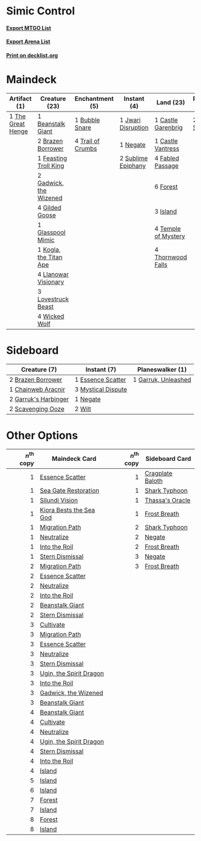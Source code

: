 # Simic Control

#### [Export MTGO List](../collection/Simic%20Control/Simic%20Control.txt)
#### [Export Arena List](../collection/Simic%20Control/Simic%20Control_arena.txt)
#### [Print on decklist.org](http://decklist.org/?deckmain=1%09Beanstalk%20Giant%0A2%09Brazen%20Borrower%0A1%09Bubble%20Snare%0A1%09Castle%20Garenbrig%0A1%09Castle%20Vantress%0A2%09Cultivate%0A4%09Fabled%20Passage%0A1%09Feasting%20Troll%20King%0A6%09Forest%0A2%09Gadwick,%20the%20Wizened%0A4%09Gilded%20Goose%0A1%09Glasspool%20Mimic%0A3%09Island%0A1%09Jwari%20Disruption%0A1%09Kogla,%20the%20Titan%20Ape%0A4%09Llanowar%20Visionary%0A3%09Lovestruck%20Beast%0A1%09Negate%0A2%09Sublime%20Epiphany%0A4%09Temple%20of%20Mystery%0A1%09The%20Great%20Henge%0A4%09Thornwood%20Falls%0A4%09Trail%20of%20Crumbs%0A2%09Ugin,%20the%20Spirit%20Dragon%0A4%09Wicked%20Wolf&deckside=2%09Brazen%20Borrower%0A1%09Chainweb%20Aracnir%0A1%09Essence%20Scatter%0A2%09Garruk's%20Harbinger%0A1%09Garruk,%20Unleashed%0A3%09Mystical%20Dispute%0A1%09Negate%0A2%09Scavenging%20Ooze%0A2%09Wilt)
# Maindeck

|                                        Artifact (1)                                        |                                          Creature (23)                                          |                                      Enchantment (5)                                       |                                         Instant (4)                                         |                                          Land (23)                                           |                                          Planeswalker (2)                                          |                                     Sorcery (2)                                      |
|--------------------------------------------------------------------------------------------|-------------------------------------------------------------------------------------------------|--------------------------------------------------------------------------------------------|---------------------------------------------------------------------------------------------|----------------------------------------------------------------------------------------------|----------------------------------------------------------------------------------------------------|--------------------------------------------------------------------------------------|
|1 [The Great Henge](http://gatherer.wizards.com/Pages/Card/Details.aspx?multiverseid=473123)|1 [Beanstalk Giant](http://gatherer.wizards.com/Pages/Card/Details.aspx?multiverseid=473111)     |1 [Bubble Snare](http://gatherer.wizards.com/Pages/Card/Details.aspx?multiverseid=491675)   |1 [Jwari Disruption](http://gatherer.wizards.com/Pages/Card/Details.aspx?multiverseid=491693)|1 [Castle Garenbrig](http://gatherer.wizards.com/Pages/Card/Details.aspx?multiverseid=473202) |2 [Ugin, the Spirit Dragon](http://gatherer.wizards.com/Pages/Card/Details.aspx?multiverseid=391948)|2 [Cultivate](http://gatherer.wizards.com/Pages/Card/Details.aspx?multiverseid=442154)|
|                                                                                            |2 [Brazen Borrower](http://gatherer.wizards.com/Pages/Card/Details.aspx?multiverseid=473001)     |4 [Trail of Crumbs](http://gatherer.wizards.com/Pages/Card/Details.aspx?multiverseid=473141)|1 [Negate](http://gatherer.wizards.com/Pages/Card/Details.aspx?multiverseid=423707)          |1 [Castle Vantress](http://gatherer.wizards.com/Pages/Card/Details.aspx?multiverseid=473204)  |                                                                                                    |                                                                                      |
|                                                                                            |1 [Feasting Troll King](http://gatherer.wizards.com/Pages/Card/Details.aspx?multiverseid=473114) |                                                                                            |2 [Sublime Epiphany](http://gatherer.wizards.com/Pages/Card/Details.aspx?multiverseid=488254)|4 [Fabled Passage](http://gatherer.wizards.com/Pages/Card/Details.aspx?multiverseid=473206)   |                                                                                                    |                                                                                      |
|                                                                                            |2 [Gadwick, the Wizened](http://gatherer.wizards.com/Pages/Card/Details.aspx?multiverseid=473010)|                                                                                            |                                                                                             |6 [Forest](http://gatherer.wizards.com/Pages/Card/Details.aspx?multiverseid=439860)           |                                                                                                    |                                                                                      |
|                                                                                            |4 [Gilded Goose](http://gatherer.wizards.com/Pages/Card/Details.aspx?multiverseid=473122)        |                                                                                            |                                                                                             |3 [Island](http://gatherer.wizards.com/Pages/Card/Details.aspx?multiverseid=439857)           |                                                                                                    |                                                                                      |
|                                                                                            |1 [Glasspool Mimic](http://gatherer.wizards.com/Pages/Card/Details.aspx?multiverseid=491688)     |                                                                                            |                                                                                             |4 [Temple of Mystery](http://gatherer.wizards.com/Pages/Card/Details.aspx?multiverseid=373571)|                                                                                                    |                                                                                      |
|                                                                                            |1 [Kogla, the Titan Ape](http://gatherer.wizards.com/Pages/Card/Details.aspx?multiverseid=479682)|                                                                                            |                                                                                             |4 [Thornwood Falls](http://gatherer.wizards.com/Pages/Card/Details.aspx?multiverseid=405420)  |                                                                                                    |                                                                                      |
|                                                                                            |4 [Llanowar Visionary](http://gatherer.wizards.com/Pages/Card/Details.aspx?multiverseid=485516)  |                                                                                            |                                                                                             |                                                                                              |                                                                                                    |                                                                                      |
|                                                                                            |3 [Lovestruck Beast](http://gatherer.wizards.com/Pages/Card/Details.aspx?multiverseid=473127)    |                                                                                            |                                                                                             |                                                                                              |                                                                                                    |                                                                                      |
|                                                                                            |4 [Wicked Wolf](http://gatherer.wizards.com/Pages/Card/Details.aspx?multiverseid=473143)         |                                                                                            |                                                                                             |                                                                                              |                                                                                                    |                                                                                      |


# Sideboard

|                                         Creature (7)                                          |                                         Instant (7)                                         |                                       Planeswalker (1)                                       |
|-----------------------------------------------------------------------------------------------|---------------------------------------------------------------------------------------------|----------------------------------------------------------------------------------------------|
|2 [Brazen Borrower](http://gatherer.wizards.com/Pages/Card/Details.aspx?multiverseid=473001)   |1 [Essence Scatter](http://gatherer.wizards.com/Pages/Card/Details.aspx?multiverseid=426754) |1 [Garruk, Unleashed](http://gatherer.wizards.com/Pages/Card/Details.aspx?multiverseid=485506)|
|1 [Chainweb Aracnir](http://gatherer.wizards.com/Pages/Card/Details.aspx?multiverseid=476418)  |3 [Mystical Dispute](http://gatherer.wizards.com/Pages/Card/Details.aspx?multiverseid=473020)|                                                                                              |
|2 [Garruk's Harbinger](http://gatherer.wizards.com/Pages/Card/Details.aspx?multiverseid=485508)|1 [Negate](http://gatherer.wizards.com/Pages/Card/Details.aspx?multiverseid=423707)          |                                                                                              |
|2 [Scavenging Ooze](http://gatherer.wizards.com/Pages/Card/Details.aspx?multiverseid=420783)   |2 [Wilt](http://gatherer.wizards.com/Pages/Card/Details.aspx?multiverseid=479696)            |                                                                                              |


# Other Options

|*n*<sup>th</sup> copy|                                          Maindeck Card                                           |*n*<sup>th</sup> copy|                                      Sideboard Card                                       |
|--------------------:|--------------------------------------------------------------------------------------------------|--------------------:|-------------------------------------------------------------------------------------------|
|                    1|[Essence Scatter](http://gatherer.wizards.com/Pages/Card/Details.aspx?multiverseid=426754)        |                    1|[Cragplate Baloth](http://gatherer.wizards.com/Pages/Card/Details.aspx?multiverseid=491829)|
|                    1|[Sea Gate Restoration](http://gatherer.wizards.com/Pages/Card/Details.aspx?multiverseid=491706)   |                    1|[Shark Typhoon](http://gatherer.wizards.com/Pages/Card/Details.aspx?multiverseid=479587)   |
|                    1|[Silundi Vision](http://gatherer.wizards.com/Pages/Card/Details.aspx?multiverseid=491711)         |                    1|[Thassa's Oracle](http://gatherer.wizards.com/Pages/Card/Details.aspx?multiverseid=476324) |
|                    1|[Kiora Bests the Sea God](http://gatherer.wizards.com/Pages/Card/Details.aspx?multiverseid=476303)|                    1|[Frost Breath](http://gatherer.wizards.com/Pages/Card/Details.aspx?multiverseid=220284)    |
|                    1|[Migration Path](http://gatherer.wizards.com/Pages/Card/Details.aspx?multiverseid=479684)         |                    2|[Shark Typhoon](http://gatherer.wizards.com/Pages/Card/Details.aspx?multiverseid=479587)   |
|                    1|[Neutralize](http://gatherer.wizards.com/Pages/Card/Details.aspx?multiverseid=479579)             |                    2|[Negate](http://gatherer.wizards.com/Pages/Card/Details.aspx?multiverseid=423707)          |
|                    1|[Into the Roil](http://gatherer.wizards.com/Pages/Card/Details.aspx?multiverseid=389560)          |                    2|[Frost Breath](http://gatherer.wizards.com/Pages/Card/Details.aspx?multiverseid=220284)    |
|                    1|[Stern Dismissal](http://gatherer.wizards.com/Pages/Card/Details.aspx?multiverseid=476319)        |                    3|[Negate](http://gatherer.wizards.com/Pages/Card/Details.aspx?multiverseid=423707)          |
|                    2|[Migration Path](http://gatherer.wizards.com/Pages/Card/Details.aspx?multiverseid=479684)         |                    3|[Frost Breath](http://gatherer.wizards.com/Pages/Card/Details.aspx?multiverseid=220284)    |
|                    2|[Essence Scatter](http://gatherer.wizards.com/Pages/Card/Details.aspx?multiverseid=426754)        |                     |                                                                                           |
|                    2|[Neutralize](http://gatherer.wizards.com/Pages/Card/Details.aspx?multiverseid=479579)             |                     |                                                                                           |
|                    2|[Into the Roil](http://gatherer.wizards.com/Pages/Card/Details.aspx?multiverseid=389560)          |                     |                                                                                           |
|                    2|[Beanstalk Giant](http://gatherer.wizards.com/Pages/Card/Details.aspx?multiverseid=473111)        |                     |                                                                                           |
|                    2|[Stern Dismissal](http://gatherer.wizards.com/Pages/Card/Details.aspx?multiverseid=476319)        |                     |                                                                                           |
|                    3|[Cultivate](http://gatherer.wizards.com/Pages/Card/Details.aspx?multiverseid=442154)              |                     |                                                                                           |
|                    3|[Migration Path](http://gatherer.wizards.com/Pages/Card/Details.aspx?multiverseid=479684)         |                     |                                                                                           |
|                    3|[Essence Scatter](http://gatherer.wizards.com/Pages/Card/Details.aspx?multiverseid=426754)        |                     |                                                                                           |
|                    3|[Neutralize](http://gatherer.wizards.com/Pages/Card/Details.aspx?multiverseid=479579)             |                     |                                                                                           |
|                    3|[Stern Dismissal](http://gatherer.wizards.com/Pages/Card/Details.aspx?multiverseid=476319)        |                     |                                                                                           |
|                    3|[Ugin, the Spirit Dragon](http://gatherer.wizards.com/Pages/Card/Details.aspx?multiverseid=391948)|                     |                                                                                           |
|                    3|[Into the Roil](http://gatherer.wizards.com/Pages/Card/Details.aspx?multiverseid=389560)          |                     |                                                                                           |
|                    3|[Gadwick, the Wizened](http://gatherer.wizards.com/Pages/Card/Details.aspx?multiverseid=473010)   |                     |                                                                                           |
|                    3|[Beanstalk Giant](http://gatherer.wizards.com/Pages/Card/Details.aspx?multiverseid=473111)        |                     |                                                                                           |
|                    4|[Beanstalk Giant](http://gatherer.wizards.com/Pages/Card/Details.aspx?multiverseid=473111)        |                     |                                                                                           |
|                    4|[Cultivate](http://gatherer.wizards.com/Pages/Card/Details.aspx?multiverseid=442154)              |                     |                                                                                           |
|                    4|[Neutralize](http://gatherer.wizards.com/Pages/Card/Details.aspx?multiverseid=479579)             |                     |                                                                                           |
|                    4|[Ugin, the Spirit Dragon](http://gatherer.wizards.com/Pages/Card/Details.aspx?multiverseid=391948)|                     |                                                                                           |
|                    4|[Stern Dismissal](http://gatherer.wizards.com/Pages/Card/Details.aspx?multiverseid=476319)        |                     |                                                                                           |
|                    4|[Into the Roil](http://gatherer.wizards.com/Pages/Card/Details.aspx?multiverseid=389560)          |                     |                                                                                           |
|                    4|[Island](http://gatherer.wizards.com/Pages/Card/Details.aspx?multiverseid=439857)                 |                     |                                                                                           |
|                    5|[Island](http://gatherer.wizards.com/Pages/Card/Details.aspx?multiverseid=439857)                 |                     |                                                                                           |
|                    6|[Island](http://gatherer.wizards.com/Pages/Card/Details.aspx?multiverseid=439857)                 |                     |                                                                                           |
|                    7|[Forest](http://gatherer.wizards.com/Pages/Card/Details.aspx?multiverseid=439860)                 |                     |                                                                                           |
|                    7|[Island](http://gatherer.wizards.com/Pages/Card/Details.aspx?multiverseid=439857)                 |                     |                                                                                           |
|                    8|[Forest](http://gatherer.wizards.com/Pages/Card/Details.aspx?multiverseid=439860)                 |                     |                                                                                           |
|                    8|[Island](http://gatherer.wizards.com/Pages/Card/Details.aspx?multiverseid=439857)                 |                     |                                                                                           |

